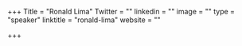 +++
Title = "Ronald Lima"
Twitter = ""
linkedin = ""
image = ""
type = "speaker"
linktitle = "ronald-lima"
website = ""

+++